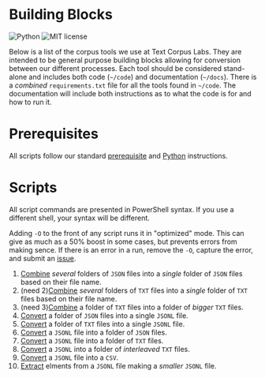 # Building Blocks

![Python](https://img.shields.io/badge/python-3.x-blue.svg)
![MIT license](https://img.shields.io/badge/License-MIT-green.svg)

Below is a list of the corpus tools we use at Text Corpus Labs.
They are intended to be general purpose building blocks allowing for conversion between our different processes.
Each tool should be considered stand-alone and includes both code (`~/code`) and documentation (`~/docs`).
There is a _combined_ `requirements.txt` file for all the tools found in `~/code`.
The documentation will include both instructions as to what the code is for and how to run it.

# Prerequisites

All scripts follow our standard [prerequisite](https://github.com/TextCorpusLabs/getting-started#prerequisites) and [Python](https://github.com/TextCorpusLabs/getting-started#python) instructions.

# Scripts

All script commands are presented in PowerShell syntax.
If you use a different shell, your syntax will be different.

Adding `-O` to the front of any script runs it in "optimized" mode.
This can give as much as a 50% boost in some cases, but prevents errors from making sence.
If there is an error in a run, remove the `-O`, capture the error, and submit an [issue](https://github.com/TextCorpusLabs/building-blocks/issues).

01. [Combine](./docs/combine_json_folders.md) _several_ folders of `JSON` files into a _single_ folder of `JSON` files based on their file name.
02. (need 2)[Combine](./docs/combine_txt_folders.md) _several_ folders of `TXT` files into a _single_ folder of `TXT` files based on their file name.
03. (need 3)[Combine](./docs/combine_txt.md) a folder of `TXT` files into a folder of _bigger_ `TXT` files.
04. [Convert](./docs/json_to_jsonl.md) a folder of `JSON` files into a single `JSONL` file.
05. [Convert](./docs/txt_to_jsonl.md) a folder of `TXT` files into a single `JSONL` file.
06. [Convert](./docs/jsonl_to_json.md) a `JSONL` file into a folder of `JSON` files.
07. [Convert](./docs/jsonl_to_txt.md) a `JSONL` file into a folder of `TXT` files.
08. [Convert](./docs/jsonl_to_itxt.md) a `JSONL` into a folder of _interleaved_ `TXT` files.
09. [Convert](./docs/jsonl_to_csv.md) a `JSONL` file into a `CSV`.
10. [Extract](./docs/jsonl_to_jsonl.md) elments from a `JSONL` file making a _smaller_ `JSONL` file.
